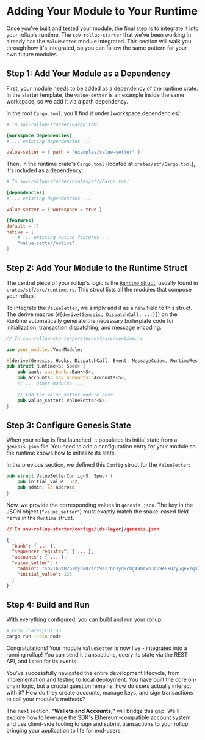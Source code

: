 # Adding Your Module to Your Runtime

Once you've built and tested your module, the final step is to integrate it into your rollup's runtime. The `sov-rollup-starter` that we've been working in already has the `ValueSetter` module integrated. This section will walk you through how it's integrated, so you can follow the same pattern for your own future modules.

## Step 1: Add Your Module as a Dependency

First, your module needs to be added as a dependency of the runtime crate. In the starter template, the `value-setter` is an example inside the same workspace, so we add it via a path dependency.

In the root `Cargo.toml`, you'll find it under [workspace.dependencies]:

```toml
# In sov-rollup-starter/Cargo.toml

[workspace.dependencies]
# ... existing dependencies ...

value-setter = { path = "examples/value-setter" }
```

Then, in the runtime crate's `Cargo.toml` (located at `crates/stf/Cargo.toml`), it's included as a dependency:

```toml
# In sov-rollup-starter/crates/stf/Cargo.toml

[dependencies]
# ... existing dependencies ...

value-setter = { workspace = true }

[features]
default = []
native = [
    # ... existing native features ...
    "value-setter/native",
]
```

## Step 2: Add Your Module to the Runtime Struct

The central piece of your rollup's logic is the [`Runtime` struct](fix-link), usually found in `crates/stf/src/runtime.rs`. This struct lists all the modules that compose your rollup. 

To integrate the `ValueSetter`, we simply add it as a new field to this struct. The derive macros (`#[derive(Genesis, DispatchCall, ...)]`) on the Runtime automatically generate the necessary boilerplate code for initialization, transaction dispatching, and message encoding.

```rust
// In sov-rollup-starter/crates/stf/src/runtime.rs

use your_module::YourModule;

#[derive(Genesis, Hooks, DispatchCall, Event, MessageCodec, RuntimeRestApi)]
pub struct Runtime<S: Spec> {
    pub bank: sov_bank::Bank<S>,
    pub accounts: sov_accounts::Accounts<S>,
    // ... other modules ...
    
    // Add the value_setter module here
    pub value_setter: ValueSetter<S>,
}
```

## Step 3: Configure Genesis State

When your rollup is first launched, it populates its initial state from a `genesis.json` file. You need to add a configuration entry for your module so the runtime knows how to initialize its state.

In the previous section, we defined this `Config` struct for the `ValueSetter`:
```rust
pub struct ValueSetterConfig<S: Spec> {
    pub initial_value: u32,
    pub admin: S::Address,
}
```
Now, we provide the corresponding values in `genesis.json`. The key in the JSON object (`"value_setter"`) must exactly match the snake-cased field name in the `Runtime` struct.

```json
// In sov-rollup-starter/configs/{da-layer}/genesis.json

{
  "bank": { ... },
  "sequencer_registry": { ... },
  "accounts": { ... },
  "value_setter": {
    "admin": "sov1h6t82p7my6k02tcz9a27nnsyd9chg490rwn3r09e8k02y5qew2qsl2a4vg",
    "initial_value": 123
  }
}
```

## Step 4: Build and Run

With everything configured, you can build and run your rollup:

```bash
# From crates/rollup
cargo run --bin node
```

Congratulations! Your module `ValueSetter` is now live - integrated into a running rollup! You can send it transactions, query its state via the REST API, and listen for its events. 

You've successfully navigated the entire development lifecycle, from implementation and testing to local deployment.
You have built the core on-chain logic, but a crucial question remains: how do users actually interact with it? How do they create accounts, manage keys, and sign transactions to call your module's methods?


The next section, **"Wallets and Accounts,"** will bridge this gap. We'll explore how to leverage the SDK's Ethereum-compatible account system and use client-side tooling to sign and submit transactions to your rollup, bringing your application to life for end-users.